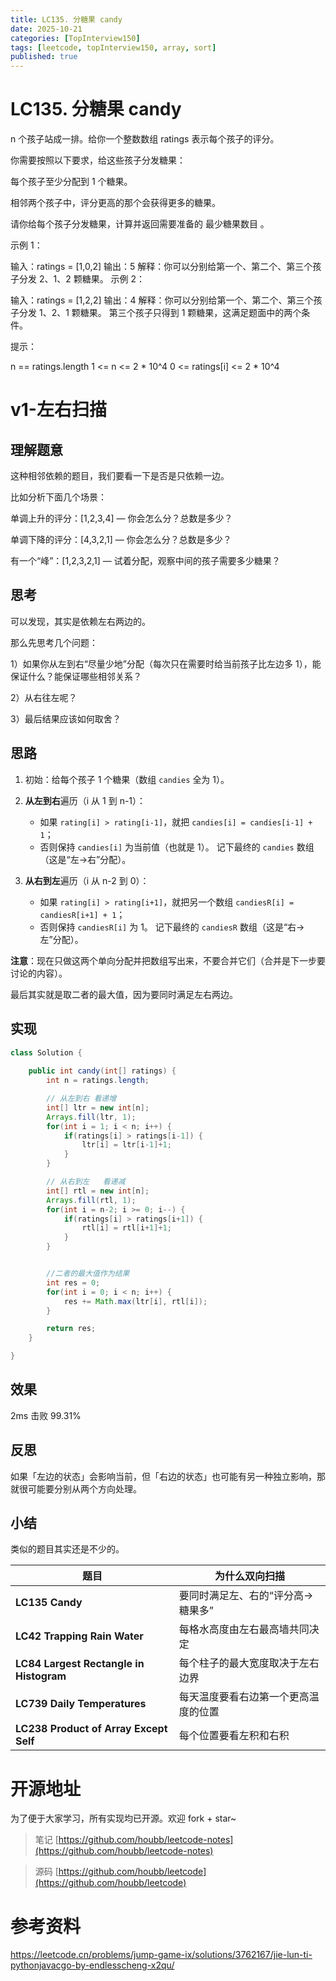 ```yaml
---
title: LC135. 分糖果 candy
date: 2025-10-21
categories: [TopInterview150]
tags: [leetcode, topInterview150, array, sort]
published: true
---
```


# LC135. 分糖果 candy

n 个孩子站成一排。给你一个整数数组 ratings 表示每个孩子的评分。

你需要按照以下要求，给这些孩子分发糖果：

每个孩子至少分配到 1 个糖果。

相邻两个孩子中，评分更高的那个会获得更多的糖果。

请你给每个孩子分发糖果，计算并返回需要准备的 最少糖果数目 。

示例 1：

输入：ratings = [1,0,2]
输出：5
解释：你可以分别给第一个、第二个、第三个孩子分发 2、1、2 颗糖果。
示例 2：

输入：ratings = [1,2,2]
输出：4
解释：你可以分别给第一个、第二个、第三个孩子分发 1、2、1 颗糖果。
     第三个孩子只得到 1 颗糖果，这满足题面中的两个条件。
 

提示：

n == ratings.length
1 <= n <= 2 * 10^4
0 <= ratings[i] <= 2 * 10^4
 

# v1-左右扫描

## 理解题意

这种相邻依赖的题目，我们要看一下是否是只依赖一边。

比如分析下面几个场景：

单调上升的评分：[1,2,3,4] — 你会怎么分？总数是多少？

单调下降的评分：[4,3,2,1] — 你会怎么分？总数是多少？

有一个“峰”：[1,2,3,2,1] — 试着分配，观察中间的孩子需要多少糖果？

## 思考

可以发现，其实是依赖左右两边的。

那么先思考几个问题：

1）如果你从左到右“尽量少地”分配（每次只在需要时给当前孩子比左边多 1），能保证什么？能保证哪些相邻关系？

2）从右往左呢？

3）最后结果应该如何取舍？

## 思路

1. 初始：给每个孩子 1 个糖果（数组 `candies` 全为 1）。
2. **从左到右**遍历（i 从 1 到 n-1）：

   * 如果 `rating[i] > rating[i-1]`，就把 `candies[i] = candies[i-1] + 1`；
   * 否则保持 `candies[i]` 为当前值（也就是 1）。
     记下最终的 `candies` 数组（这是“左→右”分配）。
3. **从右到左**遍历（i 从 n-2 到 0）：

   * 如果 `rating[i] > rating[i+1]`，就把另一个数组 `candiesR[i] = candiesR[i+1] + 1`；
   * 否则保持 `candiesR[i]` 为 1。
     记下最终的 `candiesR` 数组（这是“右→左”分配）。

**注意**：现在只做这两个单向分配并把数组写出来，不要合并它们（合并是下一步要讨论的内容）。

最后其实就是取二者的最大值，因为要同时满足左右两边。

## 实现

```java
class Solution {
    
    public int candy(int[] ratings) {
        int n = ratings.length;

        // 从左到右 看递增
        int[] ltr = new int[n];
        Arrays.fill(ltr, 1);
        for(int i = 1; i < n; i++) {
            if(ratings[i] > ratings[i-1]) {
                ltr[i] = ltr[i-1]+1;
            }
        }

        // 从右到左   看递减  
        int[] rtl = new int[n];
        Arrays.fill(rtl, 1);
        for(int i = n-2; i >= 0; i--) {
            if(ratings[i] > ratings[i+1]) {
                rtl[i] = rtl[i+1]+1;
            }
        }


        //二者的最大值作为结果
        int res = 0;
        for(int i = 0; i < n; i++) {
            res += Math.max(ltr[i], rtl[i]);
        }

        return res;
    }

}
```

## 效果

2ms 击败 99.31%

## 反思

如果「左边的状态」会影响当前，但「右边的状态」也可能有另一种独立影响，那就很可能要分别从两个方向处理。

## 小结

类似的题目其实还是不少的。

| 题目                                      | 为什么双向扫描            |
| --------------------------------------- | ------------------ |
| **LC135 Candy**                         | 要同时满足左、右的“评分高→糖果多” |
| **LC42 Trapping Rain Water**            | 每格水高度由左右最高墙共同决定    |
| **LC84 Largest Rectangle in Histogram** | 每个柱子的最大宽度取决于左右边界   |
| **LC739 Daily Temperatures**            | 每天温度要看右边第一个更高温度的位置 |
| **LC238 Product of Array Except Self**  | 每个位置要看左积和右积        |


# 开源地址

为了便于大家学习，所有实现均已开源。欢迎 fork + star~

> 笔记 [https://github.com/houbb/leetcode-notes](https://github.com/houbb/leetcode-notes)

> 源码 [https://github.com/houbb/leetcode](https://github.com/houbb/leetcode)


# 参考资料

https://leetcode.cn/problems/jump-game-ix/solutions/3762167/jie-lun-ti-pythonjavacgo-by-endlesscheng-x2qu/
